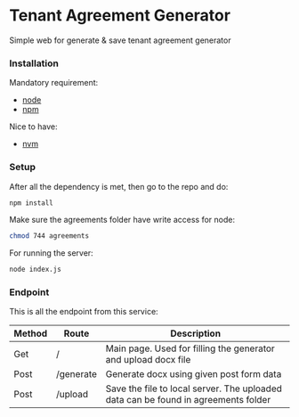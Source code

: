 # Tenant Agreement Generator

Simple web for generate & save tenant agreement generator


### Installation

Mandatory requirement:
-  [node](https://github.com/nodejs/node)
-  [npm](https://docs.npmjs.com/getting-started/installing-node)

Nice to have:
-  [nvm](https://github.com/creationix/nvm)


### Setup

After all the dependency is met, then go to the repo and do:
```bash
npm install
```

Make sure the agreements folder have write access for node:
```bash
chmod 744 agreements
```

For running the server:
```bash
node index.js
```


### Endpoint

This is all the endpoint from this service:

| Method | Route | Description |
|--------|-------|-------------|
| Get | / | Main page. Used for filling the generator and upload docx file |
| Post | /generate | Generate docx using given post form data |
| Post | /upload | Save the file to local server. The uploaded data can be found in agreements folder |